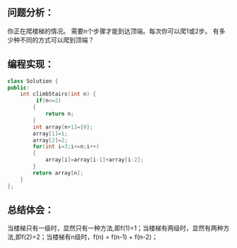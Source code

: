 ## 问题分析：
你正在爬楼梯的情况。 需要n个步骤才能到达顶端。每次你可以爬1或2步。 有多少种不同的方式可以爬到顶端？
## 编程实现：
```c++
class Solution {
public:
    int climbStairs(int n) {
         if(n<=2)
        {
            return n;
        }
        int array[n+1]={0};
        array[1]=1;
        array[2]=2;
        for(int i=3;i<=n;i++)
        {
            array[i]=array[i-1]+array[i-2];
        }
        return array[n];
    }
};
```
## 总结体会：
当楼梯只有一级时，显然只有一种方法,即f(1)=1；当楼梯有两级时，显然有两种方法,即f(2)=2；当楼梯有n级时，f(n) = f(n-1) + f(n-2)；